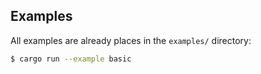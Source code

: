 ## Examples

All examples are already places in the `examples/` directory:

```bash
$ cargo run --example basic
```
